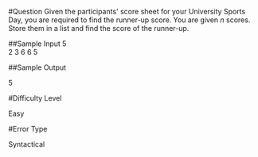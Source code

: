 #Question
Given the participants' score sheet for your University Sports Day, you are required to find the runner-up score. You are given _n_ scores. Store them in a list and find the score of the runner-up. <br>

##Sample Input
5 <br>
2 3 6 6 5

##Sample Output

5<br>

#Difficulty  Level

Easy<br>

#Error Type

Syntactical<br>